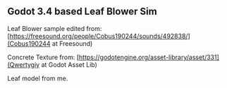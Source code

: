 Godot 3.4 based Leaf Blower Sim
-------------------------------

Leaf Blower sample edited from:
[https://freesound.org/people/Cobus190244/sounds/492838/](Cobus190244 at Freesound)

Concrete Texture from:
[https://godotengine.org/asset-library/asset/331](Qwertygiy at Godot Asset Lib)

Leaf model from me.

